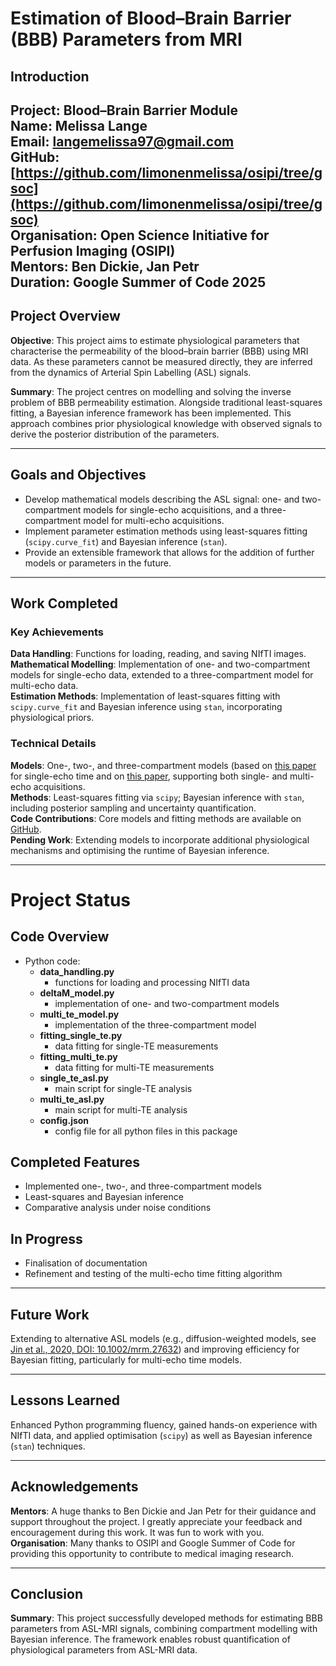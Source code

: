 # Estimation of Blood–Brain Barrier (BBB) Parameters from MRI

## Introduction
**Project**: Blood–Brain Barrier Module  
**Name**: Melissa Lange  
**Email**: langemelissa97@gmail.com  
**GitHub**: [https://github.com/limonenmelissa/osipi/tree/gsoc](https://github.com/limonenmelissa/osipi/tree/gsoc)  
**Organisation**: Open Science Initiative for Perfusion Imaging (OSIPI)  
**Mentors**: Ben Dickie, Jan Petr  
**Duration**: Google Summer of Code 2025  
---
## Project Overview
**Objective**: This project aims to estimate physiological parameters that characterise the permeability of the blood–brain barrier (BBB) using MRI data. As these parameters cannot be measured directly, they are inferred from the dynamics of Arterial Spin Labelling (ASL) signals.  

**Summary**: The project centres on modelling and solving the inverse problem of BBB permeability estimation. Alongside traditional least-squares fitting, a Bayesian inference framework has been implemented. This approach combines prior physiological knowledge with observed signals to derive the posterior distribution of the parameters.  

---

## Goals and Objectives
- Develop mathematical models describing the ASL signal: one- and two-compartment models for single-echo acquisitions, and a three-compartment model for multi-echo acquisitions.  
- Implement parameter estimation methods using least-squares fitting (`scipy.curve_fit`) and Bayesian inference (`stan`).  
- Provide an extensible framework that allows for the addition of further models or parameters in the future.  

---

## Work Completed

### Key Achievements
**Data Handling**: Functions for loading, reading, and saving NIfTI images.  
**Mathematical Modelling**: Implementation of one- and two-compartment models for single-echo data, extended to a three-compartment model for multi-echo data.  
**Estimation Methods**: Implementation of least-squares fitting with `scipy.curve_fit` and Bayesian inference using `stan`, incorporating physiological priors.  

### Technical Details
**Models**: One-, two-, and three-compartment models (based on [this paper](https://doi.org/10.1002/mrm.22320) for single-echo time and on [this paper](https://doi.org/10.3389/fnins.2021.719676), supporting both single- and multi-echo acquisitions.  
**Methods**: Least-squares fitting via `scipy`; Bayesian inference with `stan`, including posterior sampling and uncertainty quantification.  
**Code Contributions**: Core models and fitting methods are available on [GitHub](https://github.com/limonenmelissa/osipi/tree/gsoc).  
**Pending Work**: Extending models to incorporate additional physiological mechanisms and optimising the runtime of Bayesian inference.  

---

# Project Status

## Code Overview
- Python code:
  - **data_handling.py**  
    - functions for loading and processing NIfTI data
  - **deltaM_model.py**  
    - implementation of one- and two-compartment models
  - **multi_te_model.py**  
    - implementation of the three-compartment model
  - **fitting_single_te.py**  
    - data fitting for single-TE measurements
  - **fitting_multi_te.py**  
    - data fitting for multi-TE measurements
  - **single_te_asl.py**  
    - main script for single-TE analysis
  - **multi_te_asl.py**  
    - main script for multi-TE analysis
  - **config.json**
    - config file for all python files in this package 

## Completed Features
- Implemented one-, two-, and three-compartment models  
- Least-squares and Bayesian inference  
- Comparative analysis under noise conditions  

## In Progress
- Finalisation of documentation  
- Refinement and testing of the multi-echo time fitting algorithm  


---

## Future Work
Extending to alternative ASL models (e.g., diffusion-weighted models, see [Jin et al., 2020, DOI: 10.1002/mrm.27632](https://doi.org/10.1002/mrm.27632)) and improving efficiency for Bayesian fitting, particularly for multi-echo time models.  

---
## Lessons Learned
Enhanced Python programming fluency, gained hands-on experience with NIfTI data, and applied optimisation (`scipy`) as well as Bayesian inference (`stan`) techniques.  

---
## Acknowledgements
**Mentors**: A huge thanks to Ben Dickie and Jan Petr for their guidance and support throughout the project. I greatly appreciate your feedback and encouragement during this work. It was fun to work with you.  
**Organisation**: Many thanks to OSIPI and Google Summer of Code for providing this opportunity to contribute to medical imaging research.  

---
## Conclusion
**Summary**: This project successfully developed methods for estimating BBB parameters from ASL-MRI signals, combining compartment modelling with Bayesian inference. The framework enables robust quantification of physiological parameters from ASL-MRI data.
